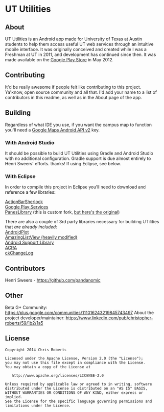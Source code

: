 # UT Utilities

## About
UT Utilities is an Android app made for University of Texas at Austin students to help them access useful UT web services through an intuitive mobile interface. It was originally conceived and created while I was a Freshman at UT in 2011, and development has continued since then. It was made available on the [Google Play Store](https://play.google.com/store/apps/details?id=com.nasageek.utexasutilities) in May 2012.

## Contributing

It'd be really awesome if people felt like contributing to this project. Ya'know, open source community and all that. I'd add your name to a list of contributors in this readme, as well as in the About page of the app.

## Building
Regardless of what IDE you use, if you want the campus map to function you'll need a [Google Maps Android API v2](https://developers.google.com/maps/documentation/android/start#get_an_android_certificate_and_the_google_maps_api_key) key.  


### With Android Studio
It should be possible to build UT Utilities using Gradle and Android Studio with no additional configuration. Gradle support is due almost entirely to Henri Sweers' efforts. thanks! If using Eclipse, see below.

### With Eclipse
In order to compile this project in Eclipse you'll need to download and reference a few libraries:

[ActionBarSherlock](http://actionbarsherlock.com/)  
[Google Play Services](http://developer.android.com/google/play-services/setup.html)  
[PanesLibrary](https://github.com/NasaGeek/Android-PanesLibrary) (this is custom fork, [but here's the original](https://github.com/cricklet/Android-PanesLibrary))

There are also a couple of 3rd party libraries necessary for building UTilities that *are already included*:  
[AndroidPlot](http://androidplot.com/)  
[AmazingListView (heavily modified)](https://code.google.com/p/android-amazing-listview/)  
[Android Support Library](http://developer.android.com/tools/support-library/index.html)  
[ACRA](http://acra.ch/)  
[ckChangeLog](https://github.com/cketti/ckChangeLog) 

## Contributors
Henri Sweers - https://github.com/pandanomic

## Other

Beta G+ Community: https://plus.google.com/communities/111016243219845743497
About the project developer/maintainer: https://www.linkedin.com/pub/christopher-roberts/59/1b2/1a5

## License

    Copyright 2014 Chris Roberts

    Licensed under the Apache License, Version 2.0 (the "License");
    you may not use this file except in compliance with the License.
    You may obtain a copy of the License at

       http://www.apache.org/licenses/LICENSE-2.0

    Unless required by applicable law or agreed to in writing, software
    distributed under the License is distributed on an "AS IS" BASIS,
    WITHOUT WARRANTIES OR CONDITIONS OF ANY KIND, either express or implied.
    See the License for the specific language governing permissions and
    limitations under the License.
